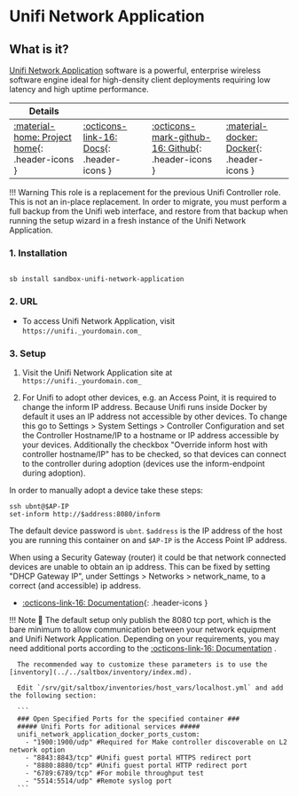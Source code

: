 # Unifi Network Application

## What is it?

[Unifi Network Application](https://www.ui.com/download/unifi/) software is a powerful, enterprise wireless software engine ideal for high-density client deployments requiring low latency and high uptime performance.

| Details     |             |             |             |
|-------------|-------------|-------------|-------------|
| [:material-home: Project home](https://www.ui.com/download/unifi/){: .header-icons } | [:octicons-link-16: Docs](https://github.com/linuxserver/docker-unifi-network-application/blob/main/README.md){: .header-icons } | [:octicons-mark-github-16: Github](https://github.com/linuxserver/docker-unifi-network-application){: .header-icons } | [:material-docker: Docker](https://hub.docker.com/r/linuxserver/unifi-network-application){: .header-icons }|

!!! Warning
    This role is a replacement for the previous Unifi Controller role. This is not an in-place replacement. In order to migrate, you must perform a full backup from the Unifi web interface, and restore from that backup when running the setup wizard in a fresh instance of the Unifi Network Application.

### 1. Installation

``` shell

sb install sandbox-unifi-network-application

```

### 2. URL

- To access Unifi Network Application, visit `https://unifi._yourdomain.com_`

### 3. Setup

  1. Visit the Unifi Network Application site at `https://unifi._yourdomain.com_`

  2. For Unifi to adopt other devices, e.g. an Access Point, it is required to change the inform IP address. Because Unifi runs inside Docker by default it uses an IP address not accessible by other devices. To change this go to Settings > System Settings > Controller Configuration and set the Controller Hostname/IP to a hostname or IP address accessible by your devices. Additionally the checkbox "Override inform host with controller hostname/IP" has to be checked, so that devices can connect to the controller during adoption (devices use the inform-endpoint during adoption).

  In order to manually adopt a device take these steps:

  ```shell
  ssh ubnt@$AP-IP
  set-inform http://$address:8080/inform
  ```

  The default device password is `ubnt`. `$address` is the IP address of the host you are running this container on and `$AP-IP` is the Access Point IP address.

  When using a Security Gateway (router) it could be that network connected devices are unable to obtain an ip address. This can be fixed by setting "DHCP Gateway IP", under Settings > Networks > network_name, to a correct (and accessible) ip address.

- [:octicons-link-16: Documentation](https://github.com/linuxserver/docker-unifi-network-application/blob/master/README.md){: .header-icons }

!!! Note
      📢 The default setup only publish the 8080 tcp port, which is the bare minimum to allow communication between your network equipment and Unifi Network Application.
      Depending on your requirements, you may need additional ports according to the [:octicons-link-16: Documentation](https://github.com/linuxserver/docker-unifi-network-application#parameters) .

      The recommended way to customize these parameters is to use the [inventory](../../saltbox/inventory/index.md).

      Edit `/srv/git/saltbox/inventories/host_vars/localhost.yml` and add the following section:

      ```
      ### Open Specified Ports for the specified container ###
      ##### Unifi Ports for aditional services #####
      unifi_network_application_docker_ports_custom:
        - "1900:1900/udp" #Required for Make controller discoverable on L2 network option
        - "8843:8843/tcp" #Unifi guest portal HTTPS redirect port
        - "8880:8880/tcp" #Unifi guest portal HTTP redirect port
        - "6789:6789/tcp" #For mobile throughput test
        - "5514:5514/udp" #Remote syslog port
      ```
